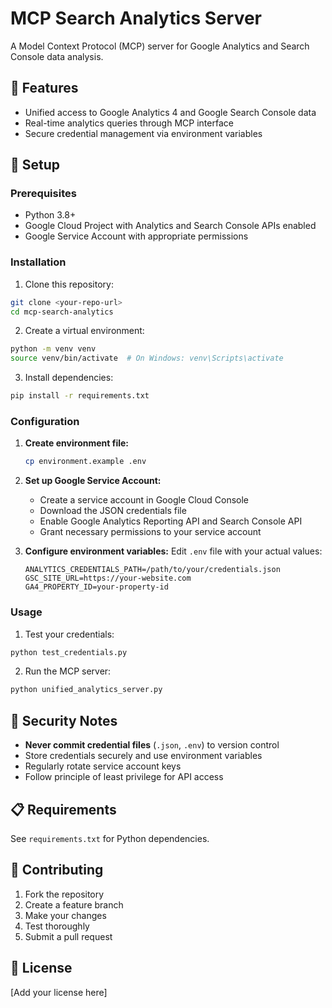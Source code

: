 # MCP Search Analytics Server

A Model Context Protocol (MCP) server for Google Analytics and Search Console data analysis.

## 🚀 Features

- Unified access to Google Analytics 4 and Google Search Console data
- Real-time analytics queries through MCP interface
- Secure credential management via environment variables

## 🔧 Setup

### Prerequisites

- Python 3.8+
- Google Cloud Project with Analytics and Search Console APIs enabled
- Google Service Account with appropriate permissions

### Installation

1. Clone this repository:
```bash
git clone <your-repo-url>
cd mcp-search-analytics
```

2. Create a virtual environment:
```bash
python -m venv venv
source venv/bin/activate  # On Windows: venv\Scripts\activate
```

3. Install dependencies:
```bash
pip install -r requirements.txt
```

### Configuration

1. **Create environment file:**
   ```bash
   cp environment.example .env
   ```

2. **Set up Google Service Account:**
   - Create a service account in Google Cloud Console
   - Download the JSON credentials file
   - Enable Google Analytics Reporting API and Search Console API
   - Grant necessary permissions to your service account

3. **Configure environment variables:**
   Edit `.env` file with your actual values:
   ```
   ANALYTICS_CREDENTIALS_PATH=/path/to/your/credentials.json
   GSC_SITE_URL=https://your-website.com
   GA4_PROPERTY_ID=your-property-id
   ```

### Usage

1. Test your credentials:
```bash
python test_credentials.py
```

2. Run the MCP server:
```bash
python unified_analytics_server.py
```

## 🔐 Security Notes

- **Never commit credential files** (`.json`, `.env`) to version control
- Store credentials securely and use environment variables
- Regularly rotate service account keys
- Follow principle of least privilege for API access

## 📋 Requirements

See `requirements.txt` for Python dependencies.

## 🤝 Contributing

1. Fork the repository
2. Create a feature branch
3. Make your changes
4. Test thoroughly
5. Submit a pull request

## 📄 License

[Add your license here] 